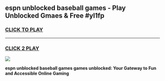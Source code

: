 
## espn unblocked baseball games - Play Unblocked Gmaes & Free #yl1fp
<h3>
<a href="https://premium.freeplayer.one?title=espn_unblocked_baseball_games&ref=03M">CLICK TO PLAY</a></h3>
<hr>

<h3>
<a href="https://premium.freeplayer.one?title=espn_unblocked_baseball_games&ref=03M">CLICK 2 PLAY</a>
  
</h3>

<a href="https://premium.freeplayer.one?title=espn_unblocked_baseball_games&ref=03M"><img src="https://clearcache.store/games.png"></a>


**espn unblocked baseball games games unblocked: Your Gateway to Fun and Accessible Online Gaming**
